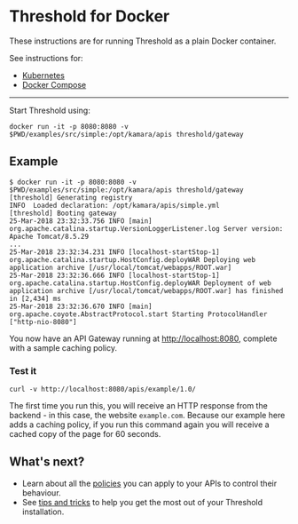 Threshold for Docker
====================

These instructions are for running Threshold as a plain Docker container.

See instructions for:

* [Kubernetes](../kubernetes/tutorial.md)
* [Docker Compose](docker-compose.md)

---

Start Threshold using:

    docker run -it -p 8080:8080 -v $PWD/examples/src/simple:/opt/kamara/apis threshold/gateway

## Example

```
$ docker run -it -p 8080:8080 -v $PWD/examples/src/simple:/opt/kamara/apis threshold/gateway
[threshold] Generating registry
INFO  Loaded declaration: /opt/kamara/apis/simple.yml
[threshold] Booting gateway
25-Mar-2018 23:32:33.756 INFO [main] org.apache.catalina.startup.VersionLoggerListener.log Server version:        Apache Tomcat/8.5.29
...
25-Mar-2018 23:32:34.231 INFO [localhost-startStop-1] org.apache.catalina.startup.HostConfig.deployWAR Deploying web application archive [/usr/local/tomcat/webapps/ROOT.war]
25-Mar-2018 23:32:36.666 INFO [localhost-startStop-1] org.apache.catalina.startup.HostConfig.deployWAR Deployment of web application archive [/usr/local/tomcat/webapps/ROOT.war] has finished in [2,434] ms
25-Mar-2018 23:32:36.670 INFO [main] org.apache.coyote.AbstractProtocol.start Starting ProtocolHandler ["http-nio-8080"]
```

You now have an API Gateway running at [http://localhost:8080](http://localhost:8080), complete with a sample caching policy. 

### Test it

    curl -v http://localhost:8080/apis/example/1.0/

The first time you run this, you will receive an HTTP response from the backend - in this case, the website `example.com`. Because our example here adds a caching policy, if you run this command again you will receive a cached copy of the page for 60 seconds.

## What's next?

* Learn about all the [policies](../policies.md) you can apply to your APIs to control their behaviour.
* See [tips and tricks](../tips.md) to help you get the most out of your Threshold installation.
